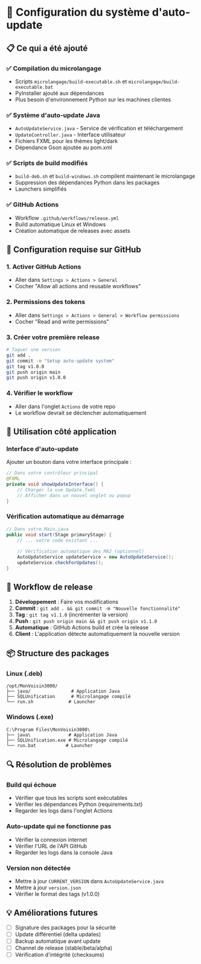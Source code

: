 # 🔄 Configuration du système d'auto-update

## 📋 Ce qui a été ajouté

### ✅ Compilation du microlangage
- Scripts `microlangage/build-executable.sh` et `microlangage/build-executable.bat`
- PyInstaller ajouté aux dépendances
- Plus besoin d'environnement Python sur les machines clientes

### ✅ Système d'auto-update Java
- `AutoUpdateService.java` - Service de vérification et téléchargement
- `UpdateController.java` - Interface utilisateur
- Fichiers FXML pour les thèmes light/dark
- Dépendance Gson ajoutée au pom.xml

### ✅ Scripts de build modifiés
- `build-deb.sh` et `build-windows.sh` compilent maintenant le microlangage
- Suppression des dépendances Python dans les packages
- Launchers simplifiés

### ✅ GitHub Actions
- Workflow `.github/workflows/release.yml`
- Build automatique Linux et Windows
- Création automatique de releases avec assets

## 🔧 Configuration requise sur GitHub

### 1. Activer GitHub Actions
- Aller dans `Settings > Actions > General`
- Cocher "Allow all actions and reusable workflows"

### 2. Permissions des tokens
- Aller dans `Settings > Actions > General > Workflow permissions`
- Cocher "Read and write permissions"

### 3. Créer votre première release
```bash
# Taguer une version
git add .
git commit -m "Setup auto-update system"
git tag v1.0.0
git push origin main
git push origin v1.0.0
```

### 4. Vérifier le workflow
- Aller dans l'onglet `Actions` de votre repo
- Le workflow devrait se déclencher automatiquement

## 🎯 Utilisation côté application

### Interface d'auto-update
Ajouter un bouton dans votre interface principale :
```java
// Dans votre contrôleur principal
@FXML
private void showUpdateInterface() {
    // Charger la vue Update.fxml
    // Afficher dans un nouvel onglet ou popup
}
```

### Vérification automatique au démarrage
```java
// Dans votre Main.java
public void start(Stage primaryStage) {
    // ... votre code existant ...
    
    // Vérification automatique des MAJ (optionnel)
    AutoUpdateService updateService = new AutoUpdateService();
    updateService.checkForUpdates();
}
```

## 🚀 Workflow de release

1. **Développement** : Faire vos modifications
2. **Commit** : `git add . && git commit -m "Nouvelle fonctionnalité"`
3. **Tag** : `git tag v1.1.0` (incrémenter la version)
4. **Push** : `git push origin main && git push origin v1.1.0`
5. **Automatique** : GitHub Actions build et crée la release
6. **Client** : L'application détecte automatiquement la nouvelle version

## 📦 Structure des packages

### Linux (.deb)
```
/opt/MonVoisin3000/
├── java/               # Application Java
├── SQLUnification      # Microlangage compilé
└── run.sh             # Launcher
```

### Windows (.exe)
```
C:\Program Files\MonVoisin3000\
├── java\              # Application Java
├── SQLUnification.exe # Microlangage compilé
└── run.bat           # Launcher
```

## 🔍 Résolution de problèmes

### Build qui échoue
- Vérifier que tous les scripts sont exécutables
- Vérifier les dépendances Python (requirements.txt)
- Regarder les logs dans l'onglet Actions

### Auto-update qui ne fonctionne pas
- Vérifier la connexion internet
- Vérifier l'URL de l'API GitHub
- Regarder les logs dans la console Java

### Version non détectée
- Mettre à jour `CURRENT_VERSION` dans `AutoUpdateService.java`
- Mettre à jour `version.json`
- Vérifier le format des tags (v1.0.0)

## 💡 Améliorations futures

- [ ] Signature des packages pour la sécurité
- [ ] Update différentiel (delta updates)
- [ ] Backup automatique avant update
- [ ] Channel de release (stable/beta/alpha)
- [ ] Vérification d'intégrité (checksums)